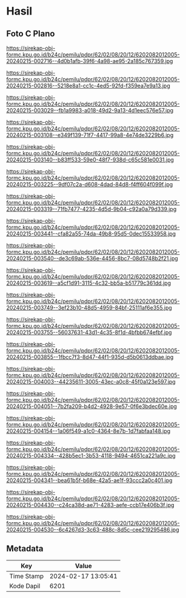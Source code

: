 # Hasil

## Foto C Plano

https://sirekap-obj-formc.kpu.go.id/b24c/pemilu/pdpr/62/02/08/20/12/6202082012005-20240215-002716--4d0b1afb-39f6-4a98-ae95-2a185c767359.jpg

https://sirekap-obj-formc.kpu.go.id/b24c/pemilu/pdpr/62/02/08/20/12/6202082012005-20240215-002816--5218e8a1-cc1c-4ed5-92fd-f359ea7e9a13.jpg

https://sirekap-obj-formc.kpu.go.id/b24c/pemilu/pdpr/62/02/08/20/12/6202082012005-20240215-003029--fb1a9983-a018-49d2-9a13-4d1eec576e57.jpg

https://sirekap-obj-formc.kpu.go.id/b24c/pemilu/pdpr/62/02/08/20/12/6202082012005-20240215-003108--e349f139-71f7-4417-99a8-4e74de3229b6.jpg

https://sirekap-obj-formc.kpu.go.id/b24c/pemilu/pdpr/62/02/08/20/12/6202082012005-20240215-003140--b83ff533-59e0-48f7-938d-c65c581e0031.jpg

https://sirekap-obj-formc.kpu.go.id/b24c/pemilu/pdpr/62/02/08/20/12/6202082012005-20240215-003225--9df07c2a-d608-4dad-84d8-f4ff604f099f.jpg

https://sirekap-obj-formc.kpu.go.id/b24c/pemilu/pdpr/62/02/08/20/12/6202082012005-20240215-003319--71fb7477-4235-4d5d-9b04-c92a0a79d339.jpg

https://sirekap-obj-formc.kpu.go.id/b24c/pemilu/pdpr/62/02/08/20/12/6202082012005-20240215-003441--cfa82a55-74da-49b8-95d5-0dec15533958.jpg

https://sirekap-obj-formc.kpu.go.id/b24c/pemilu/pdpr/62/02/08/20/12/6202082012005-20240215-003540--de3c69ab-536e-4456-8bc7-08d5748b2f21.jpg

https://sirekap-obj-formc.kpu.go.id/b24c/pemilu/pdpr/62/02/08/20/12/6202082012005-20240215-003619--a5cf1d91-3115-4c32-bb5a-b51779c361dd.jpg

https://sirekap-obj-formc.kpu.go.id/b24c/pemilu/pdpr/62/02/08/20/12/6202082012005-20240215-003749--3ef23b10-48d5-4959-84bf-25111af6e355.jpg

https://sirekap-obj-formc.kpu.go.id/b24c/pemilu/pdpr/62/02/08/20/12/6202082012005-20240215-003755--56037631-43d1-4c35-8f1d-4bfbb674efbf.jpg

https://sirekap-obj-formc.kpu.go.id/b24c/pemilu/pdpr/62/02/08/20/12/6202082012005-20240215-003855--1fbcc7f3-8d47-44f1-935d-d5b0613ddbae.jpg

https://sirekap-obj-formc.kpu.go.id/b24c/pemilu/pdpr/62/02/08/20/12/6202082012005-20240215-004003--44235611-3005-43ec-a0c8-45f0a123e597.jpg

https://sirekap-obj-formc.kpu.go.id/b24c/pemilu/pdpr/62/02/08/20/12/6202082012005-20240215-004051--7b2fa209-b4d2-4928-9e57-0f6e3bdec60e.jpg

https://sirekap-obj-formc.kpu.go.id/b24c/pemilu/pdpr/62/02/08/20/12/6202082012005-20240215-004154--1a06f549-a1c0-4364-8e7b-1d7fabfaa148.jpg

https://sirekap-obj-formc.kpu.go.id/b24c/pemilu/pdpr/62/02/08/20/12/6202082012005-20240215-004334--428b5ec1-3b53-4118-9494-4651ca221a9c.jpg

https://sirekap-obj-formc.kpu.go.id/b24c/pemilu/pdpr/62/02/08/20/12/6202082012005-20240215-004341--bea61b5f-b68e-42a5-ae1f-93ccc2a0c401.jpg

https://sirekap-obj-formc.kpu.go.id/b24c/pemilu/pdpr/62/02/08/20/12/6202082012005-20240215-004430--c24ca38d-ae71-4283-aefe-ccb17e406b3f.jpg

https://sirekap-obj-formc.kpu.go.id/b24c/pemilu/pdpr/62/02/08/20/12/6202082012005-20240215-004530--6c4267d3-3c63-488c-8d5c-cee219295486.jpg


## Metadata

| Key        | Value               |
| ---------- | ------------------- |
| Time Stamp | 2024-02-17 13:05:41 |
| Kode Dapil | 6201                |



